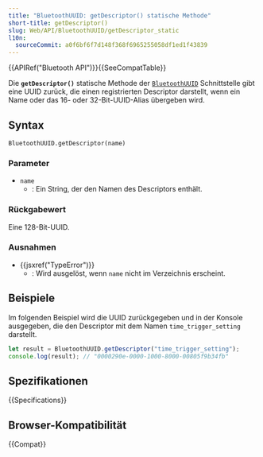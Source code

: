 ```yaml
---
title: "BluetoothUUID: getDescriptor() statische Methode"
short-title: getDescriptor()
slug: Web/API/BluetoothUUID/getDescriptor_static
l10n:
  sourceCommit: a0f6bf6f7d148f368f6965255058df1ed1f43839
---
```


{{APIRef("Bluetooth API")}}{{SeeCompatTable}}

Die **`getDescriptor()`** statische Methode der [`BluetoothUUID`](/de/docs/Web/API/BluetoothUUID) Schnittstelle gibt eine UUID zurück, die einen registrierten Descriptor darstellt, wenn ein Name oder das 16- oder 32-Bit-UUID-Alias übergeben wird.

## Syntax

```js-nolint
BluetoothUUID.getDescriptor(name)
```

### Parameter

- `name`
  - : Ein String, der den Namen des Descriptors enthält.

### Rückgabewert

Eine 128-Bit-UUID.

### Ausnahmen

- {{jsxref("TypeError")}}
  - : Wird ausgelöst, wenn `name` nicht im Verzeichnis erscheint.

## Beispiele

Im folgenden Beispiel wird die UUID zurückgegeben und in der Konsole ausgegeben, die den Descriptor mit dem Namen `time_trigger_setting` darstellt.

```js
let result = BluetoothUUID.getDescriptor("time_trigger_setting");
console.log(result); // "0000290e-0000-1000-8000-00805f9b34fb"
```

## Spezifikationen

{{Specifications}}

## Browser-Kompatibilität

{{Compat}}

